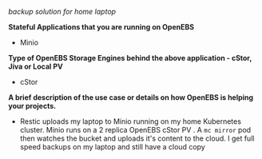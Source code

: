 _backup solution for home laptop_

**Stateful Applications that you are running on OpenEBS**
- Minio

**Type of OpenEBS Storage Engines behind the above application - cStor, Jiva or Local PV**
- cStor

**A brief description of the use case or details on how OpenEBS is helping your projects.**
- Restic uploads my laptop to Minio running on my home Kubernetes cluster. Minio runs on a 2 replica OpenEBS cStor PV . A `mc mirror` pod then watches the bucket and uploads it's content to the cloud. I get full speed backups on my laptop and still have a cloud copy

